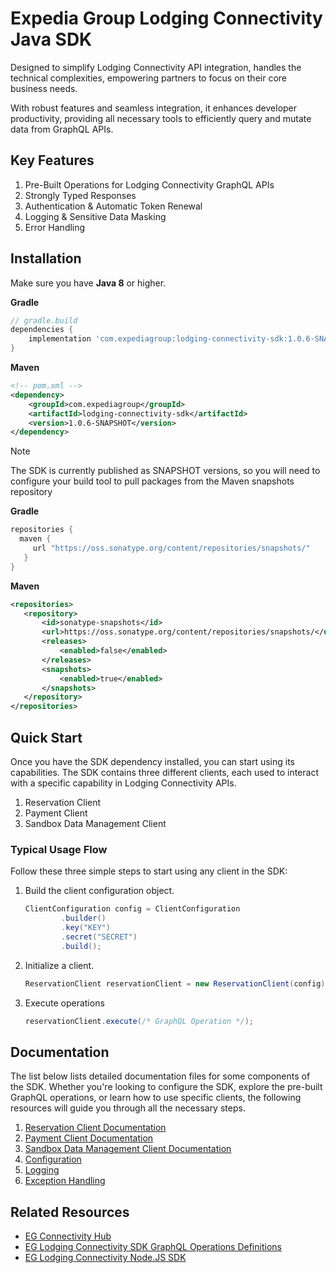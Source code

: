 # Expedia Group Lodging Connectivity Java SDK

Designed to simplify Lodging Connectivity API integration, handles the technical complexities, empowering partners to
focus on their core business needs.

With robust features and seamless integration, it enhances developer productivity, providing all necessary tools to efficiently query and mutate data from GraphQL APIs.

## Key Features
1. Pre-Built Operations for Lodging Connectivity GraphQL APIs
2. Strongly Typed Responses
3. Authentication & Automatic Token Renewal
4. Logging & Sensitive Data Masking
5. Error Handling

## Installation
Make sure you have **Java 8** or higher.

**Gradle**
```groovy
// gradle.build
dependencies {
    implementation 'com.expediagroup:lodging-connectivity-sdk:1.0.6-SNAPSHOT'
}
```

**Maven**
```xml
<!-- pom.xml -->
<dependency>
    <groupId>com.expediagroup</groupId>
    <artifactId>lodging-connectivity-sdk</artifactId>
    <version>1.0.6-SNAPSHOT</version>
</dependency>
```

>[!NOTE]
> The SDK is currently published as SNAPSHOT versions, so you will need to configure your build tool to pull packages from the Maven snapshots repository
> 
> **Gradle**
> ```groovy
> repositories {
>   maven {
>      url "https://oss.sonatype.org/content/repositories/snapshots/"
>    }
> }
> ```
> 
> **Maven**
> ```xml
> <repositories>
>    <repository>
>        <id>sonatype-snapshots</id>
>        <url>https://oss.sonatype.org/content/repositories/snapshots/</url>
>        <releases>
>            <enabled>false</enabled>
>        </releases>
>        <snapshots>
>            <enabled>true</enabled>
>        </snapshots>
>    </repository>
> </repositories>
> ```
## Quick Start
Once you have the SDK dependency installed, you can start using its capabilities. The SDK contains three different clients, each used to interact with a specific capability in Lodging Connectivity APIs.

1. Reservation Client
2. Payment Client
3. Sandbox Data Management Client

### Typical Usage Flow
Follow these three simple steps to start using any client in the SDK:

1. Build the client configuration object.

   ```java
   ClientConfiguration config = ClientConfiguration
           .builder()
           .key("KEY")
           .secret("SECRET")
           .build();
   ```

2. Initialize a client.
   ```java
   ReservationClient reservationClient = new ReservationClient(config); // Taking ReservationClient as an example
   ```
3. Execute operations
   ```java
   reservationClient.execute(/* GraphQL Operation */);
   ```

## Documentation
The list below lists detailed documentation files for some components of the SDK. Whether you're looking to configure the SDK, explore the pre-built GraphQL operations, or learn how to use specific clients, the following resources will guide you through all the necessary steps.

1. [Reservation Client Documentation](docs/reservation-client.md)
2. [Payment Client Documentation](docs/payment-client.md)
3. [Sandbox Data Management Client Documentation](docs/sandbox-data-management-client.md)
4. [Configuration](docs/configuration.md)
5. [Logging](docs/logging.md)
6. [Exception Handling](docs/exception-handling.md)

## Related Resources
- [EG Connectivity Hub](https://developers.expediagroup.com/supply/lodging)
- [EG Lodging Connectivity SDK GraphQL Operations Definitions](https://github.com/ExpediaGroup/lodging-connectivity-graphql-operations)
- [EG Lodging Connectivity Node.JS SDK](https://github.com/ExpediaGroup/lodging-connectivity-nodejs-sdk)
